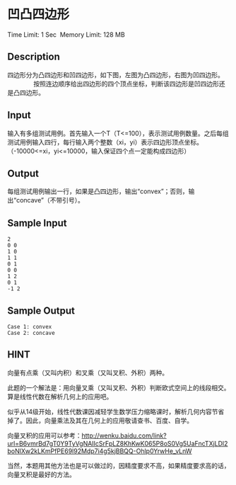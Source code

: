 # 凹凸四边形
Time Limit: 1 Sec  Memory Limit: 128 MB


## Description
四边形分为凸四边形和凹四边形，如下图，左图为凸四边形，右图为凹四边形。
 
               
按照连边顺序给出四边形的四个顶点坐标，判断该四边形是凹四边形还是凸四边形。


## Input
输入有多组测试用例。首先输入一个T（T<=100），表示测试用例数量。之后每组测试用例输入四行，每行输入两个整数（xi，yi）表示四边形顶点坐标。（-10000<=xi，yi<=10000，输入保证四个点一定能构成四边形）


## Output
每组测试用例输出一行，如果是凸四边形，输出“convex”；否则，输出“concave”（不带引号）。


## Sample Input
```
2
0 0
1 0
1 1
0 1
0 0
1 2
0 1
-1 2

```
## Sample Output
```
Case 1: convex
Case 2: concave

```

## HINT
向量有点乘（又叫内积）和叉乘（又叫叉积、外积）两种。

此题的一个解法是：用向量叉乘（又叫叉积、外积）判断欧式空间上的线段相交。算是线性代数在解析几何上的应用吧。

似乎从14级开始，线性代数课因减轻学生数学压力缩略课时，解析几何内容节省掉了。因此，向量乘法及其在几何上的应用敬请查书、百度、自学。

向量叉积的应用可以参考：http://wenku.baidu.com/link?url=B6vmrBd7gT0Y9TyVgNAIIcSrFpLZ8KhKwK065P8oS0Vg5UaFncTXjLDl2boNlXw2kLKmPfPE69l92Mdp7i4g5kjBBQQ-Ohlp0YrwHe_vLnW

当然，本题用其他方法也是可以做过的，因精度要求不高，如果精度要求高的话，向量叉积是最好的方法。